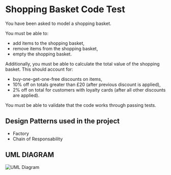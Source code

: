 # Shopping Basket Code Test  

You have been asked to model a shopping basket.  

You must be able to:
* add items to the shopping basket,
* remove items from the shopping basket,
* empty the shopping basket.

Additionally, you must be able to calculate the total value of the shopping basket. This should account for:
* buy-one-get-one-free discounts on items,
* 10% off on totals greater than £20 (after previous discount is applied),
* 2% off on total for customers with loyalty cards (after all other discounts are applied).  

You must be able to validate that the code works through passing tests.

## Design Patterns used in the project
* Factory
* Chain of Responsability

## UML DIAGRAM 
![UML Diagram](https://raw.githubusercontent.com/danie16arrido/ShoppingBasket_CodeTest/master/ShoppingBasketUML.bmp)

